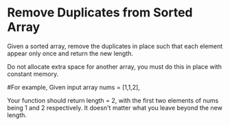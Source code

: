 # Remove Duplicates from Sorted Array 
Given a sorted array, remove the duplicates in place such that each element
appear only once and return the new length.

Do not allocate extra space for another array, you must do this in place with
constant memory.

#For example,
Given input array nums = [1,1,2],

Your function should return length = 2, with the first two elements of nums
being 1 and 2 respectively. It doesn't matter what you leave beyond the new
length.
